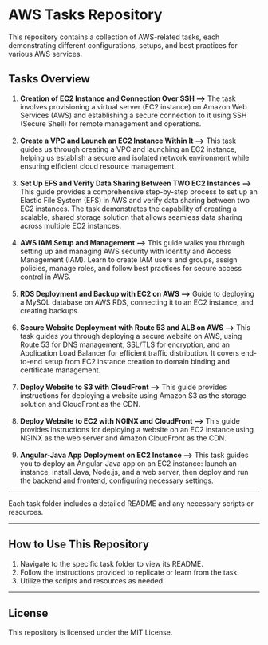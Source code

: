 # AWS Tasks Repository

This repository contains a collection of AWS-related tasks, each demonstrating different configurations, setups, and best practices for various AWS services.

## Tasks Overview

1. **Creation of EC2 Instance and Connection Over SSH -->** The task involves provisioning a virtual server (EC2 instance) on Amazon Web Services (AWS) and establishing a secure connection to it using SSH (Secure Shell) for remote management and operations.<br><br>
2. **Create a VPC and Launch an EC2 Instance Within It -->** This task guides us through creating a VPC and launching an EC2 instance, helping us establish a secure and isolated network environment while ensuring efficient cloud resource management.<br><br>
3. **Set Up EFS and Verify Data Sharing Between TWO EC2 Instances -->** This guide provides a comprehensive step-by-step process to set up an Elastic File System (EFS) in AWS and verify data sharing between two EC2 instances. The task demonstrates the capability of creating a scalable, shared storage solution that allows seamless data sharing across multiple EC2 instances.<br><br>
4. **AWS IAM Setup and Management -->** This guide walks you through setting up and managing AWS security with Identity and Access Management (IAM). Learn to create IAM users and groups, assign policies, manage roles, and follow best practices for secure access control in AWS.<br><br>
5. **RDS Deployment and Backup with EC2 on AWS -->** Guide to deploying a MySQL database on AWS RDS, connecting it to an EC2 instance, and creating backups.<br><br>
6. **Secure Website Deployment with Route 53 and ALB on AWS -->** This task guides you through deploying a secure website on AWS, using Route 53 for DNS management, SSL/TLS for encryption, and an Application Load Balancer for efficient traffic distribution. It covers end-to-end setup from EC2 instance creation to domain binding and certificate management.<br><br>
7. **Deploy Website to S3 with CloudFront -->** This guide provides instructions for deploying a website using Amazon S3 as the storage solution and CloudFront as the CDN.<br><br>
8. **Deploy Website to EC2 with NGINX and CloudFront -->** This guide provides instructions for deploying a website on an EC2 instance using NGINX as the web server and Amazon CloudFront as the CDN.<br><br>
9. **Angular-Java App Deployment on EC2 Instance -->** This task guides you to deploy an Angular-Java app on an EC2 instance: launch an instance, install Java, Node.js, and a web server, then deploy and run the backend and frontend, configuring necessary settings.

---

Each task folder includes a detailed README and any necessary scripts or resources.<br>


---

## How to Use This Repository

1. Navigate to the specific task folder to view its README.
2. Follow the instructions provided to replicate or learn from the task.
3. Utilize the scripts and resources as needed.

---

## License

This repository is licensed under the MIT License.
